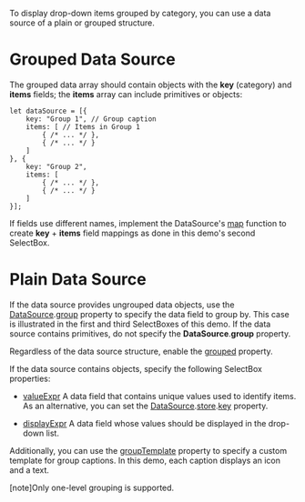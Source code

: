 To display drop-down items grouped by category, you can use a data source of a plain or grouped structure. 

# Grouped Data Source
The grouped data array should contain objects with the **key** (category) and **items** fields; the **items** array can include primitives or objects:

    let dataSource = [{
        key: "Group 1", // Group caption 
        items: [ // Items in Group 1
            { /* ... */ },
            { /* ... */ }
        ]
    }, {
        key: "Group 2",
        items: [
            { /* ... */ },
            { /* ... */ }
        ]
    }];

If fields use different names, implement the DataSource's [map](/Documentation/ApiReference/Data_Layer/DataSource/Configuration/#map) function to create **key** + **items** field mappings as done in this demo's second SelectBox.

# Plain Data Source
If the data source provides ungrouped data objects, use the [DataSource](/Documentation/ApiReference/Data_Layer/DataSource/).[group](/Documentation/ApiReference/Data_Layer/DataSource/Configuration/#group) property to specify the data field to group by. This case is illustrated in the first and third SelectBoxes of this demo. If the data source contains primitives, do not specify the **DataSource**.**group** property.

Regardless of the data source structure, enable the [grouped](/Documentation/ApiReference/UI_Components/dxSelectBox/Configuration/#grouped) property.

If the data source contains objects, specify the following SelectBox properties:

* [valueExpr](/Documentation/ApiReference/UI_Components/dxSelectBox/Configuration/#valueExpr)
A data field that contains unique values used to identify items. As an alternative, you can set the [DataSource](/Documentation/ApiReference/Data_Layer/DataSource/).[store](/Documentation/ApiReference/Data_Layer/DataSource/Configuration/store/).[key](/Documentation/ApiReference/Data_Layer/ArrayStore/Configuration/#key) property.

* [displayExpr](/Documentation/ApiReference/UI_Components/dxSelectBox/Configuration/#displayExpr)
A data field whose values should be displayed in the drop-down list.

Additionally, you can use the [groupTemplate](/Documentation/ApiReference/UI_Components/dxSelectBox/Configuration/#groupTemplate) property to specify a custom template for group captions. In this demo, each caption displays an icon and a text.

[note]Only one-level grouping is supported.
